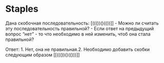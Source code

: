 # Staples
Дана скобочная последовательность: [((())()(())]] - Можно ли считать эту последовательность правильной? - Если ответ на предыдущий вопрос “нет” - то что необходимо в ней изменить, чтоб она стала правильной?

Ответ: 1. Нет, она не правильная.2. Необходимо добавить скобки следующим образом [[((())()(()))]]

